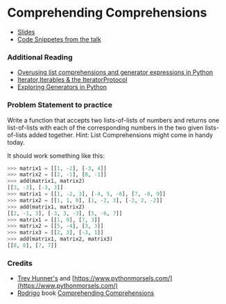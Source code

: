 # Comprehending Comprehensions

* [Slides](https://docs.google.com/presentation/d/1oWCqL31WKv7x6UtATHvhELUgFx8Z12QPCeXubAjaw7Q/edit?usp=sharing)
* [Code Snippetes from the talk](https://github.com/Pradhvan/Talks/blob/main/ComprehendingComprehensions/Comprehending%20Comprehensions.ipynb)

### Additional Reading

* [Overusing list comprehensions and generator expressions in Python](https://treyhunner.com/2019/03/abusing-and-overusing-list-comprehensions-in-python/)
* [Iterator,Iterables & the IteratorProtocol](https://blogs.dgplug.org/pradhvan/iterator-iterables-and-the-iteratorprotocal)
* [Exploring Generators in Python](https://blogs.dgplug.org/pradhvan/exploring-generators-in-python)


### Problem Statement to practice

Write a function that accepts two lists-of-lists of numbers and returns one list-of-lists with each of the corresponding numbers in the two given lists-of-lists added together. Hint: List Comprehensions might come in handy today.

It should work something like this:

```Python
>>> matrix1 = [[1, -2], [-3, 4]]
>>> matrix2 = [[2, -1], [0, -1]]
>>> add(matrix1, matrix2)
[[3, -3], [-3, 3]]
>>> matrix1 = [[1, -2, 3], [-4, 5, -6], [7, -8, 9]]
>>> matrix2 = [[1, 1, 0], [1, -2, 3], [-2, 2, -2]]
>>> add(matrix1, matrix2)
[[2, -1, 3], [-3, 3, -3], [5, -6, 7]]
>>> matrix1 = [[1, 9], [7, 3]]
>>> matrix2 = [[5, -4], [3, 3]]
>>> matrix3 = [[2, 3], [-3, 1]]
>>> add(matrix1, matrix2, matrix3)
[[8, 8], [7, 7]]
```


### Credits

* [Trey Hunner's](https://treyhunner.com/) and [https://www.pythonmorsels.com/](https://www.pythonmorsels.com/)
* [Rodrigo](https://twitter.com/mathsppblog) book [Comprehending Comprehensions](https://mathspp.gumroad.com/l/comprehending-comprehensions)
